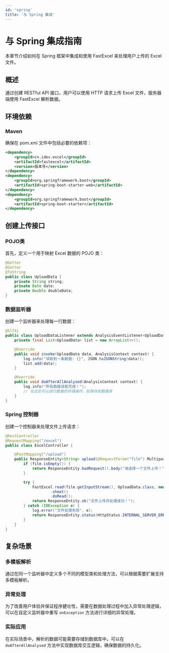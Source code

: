 ```yaml
---
id: 'spring'
title: '与 Spring 集成'
---
```


# 与 Spring 集成指南
本章节介绍如何在 Spring 框架中集成和使用 FastExcel 来处理用户上传的 Excel 文件。

## 概述

通过创建 RESTful API 接口，用户可以使用 HTTP 请求上传 Excel 文件，服务器端使用 FastExcel 解析数据。

## 环境依赖

### Maven
确保在 pom.xml 文件中包括必要的依赖项：

```xml
<dependency>
    <groupId>cn.idev.excel</groupId>
    <artifactId>fastexcel</artifactId>
    <version>版本号</version>
</dependency>
<dependency>
    <groupId>org.springframework.boot</groupId>
    <artifactId>spring-boot-starter-web</artifactId>
</dependency>
<dependency>
    <groupId>org.springframework.boot</groupId>
    <artifactId>spring-boot-starter</artifactId>
</dependency>
```

## 创建上传接口

### POJO类
首先，定义一个用于映射 Excel 数据的 POJO 类：

```java
@Getter
@Setter
@ToString
public class UploadData {
    private String string;
    private Date date;
    private Double doubleData;
}
```

### 数据监听器
创建一个监听器来处理每一行数据：

```java
@Slf4j
public class UploadDataListener extends AnalysisEventListener<UploadData> {
    private final List<UploadData> list = new ArrayList<>();

    @Override
    public void invoke(UploadData data, AnalysisContext context) {
        log.info("读取到一条数据: {}", JSON.toJSONString(data));
        list.add(data);
    }

    @Override
    public void doAfterAllAnalysed(AnalysisContext context) {
        log.info("所有数据读取完成！");
        // 在此处可以进行数据的存储操作，如保存到数据库
    }
}
```

### Spring 控制器
创建一个控制器来处理文件上传请求：

```java
@RestController
@RequestMapping("/excel")
public class ExcelController {

    @PostMapping("/upload")
    public ResponseEntity<String> upload(@RequestParam("file") MultipartFile file) {
        if (file.isEmpty()) {
            return ResponseEntity.badRequest().body("请选择一个文件上传！");
        }

        try {
            FastExcel.read(file.getInputStream(), UploadData.class, new UploadDataListener())
                    .sheet()
                    .doRead();
            return ResponseEntity.ok("文件上传并处理成功！");
        } catch (IOException e) {
            log.error("文件处理失败", e);
            return ResponseEntity.status(HttpStatus.INTERNAL_SERVER_ERROR).body("文件处理失败！");
        }
    }
}
```

## 复杂场景

### 多模板解析
通过在同一个监听器中定义多个不同的模型类和处理方法，可以根据需要扩展支持多模板解析。

### 异常处理
为了改善用户体验并保证程序健壮性，需要在数据处理过程中加入异常处理逻辑，可以在自定义监听器中重写 `onException` 方法进行详细的异常处理。

### 实际应用
在实际场景中，解析的数据可能需要存储到数据库中。可以在 `doAfterAllAnalysed` 方法中实现数据库交互逻辑，确保数据的持久化。
